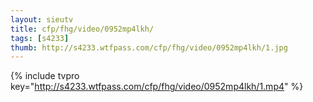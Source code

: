 ```yaml
--- 
layout: sieutv
title: cfp/fhg/video/0952mp4lkh/
tags: [s4233]
thumb: http://s4233.wtfpass.com/cfp/fhg/video/0952mp4lkh/1.jpg
---
```

{% include tvpro key="http://s4233.wtfpass.com/cfp/fhg/video/0952mp4lkh/1.mp4" %} 
